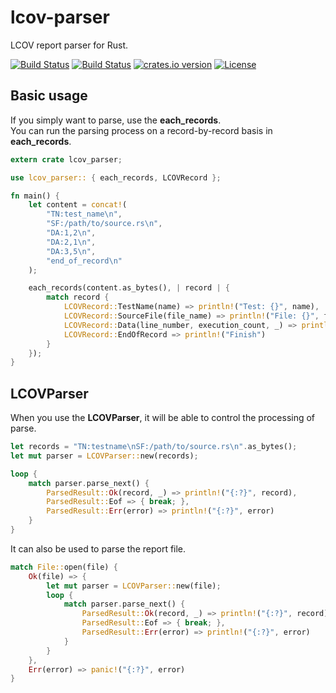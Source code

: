 lcov-parser
================================

LCOV report parser for Rust.

[![Build Status](https://travis-ci.org/holyshared/lcov-parser.svg)](https://travis-ci.org/holyshared/lcov-parser)
[![Build Status](https://ci.appveyor.com/api/projects/status/q83stma2v57joiwy/branch/master?svg=true)](https://ci.appveyor.com/project/holyshared/lcov-parser/branch/master)
[![crates.io version](https://img.shields.io/crates/v/lcov-parser.svg)](https://crates.io/crates/lcov-parser)
[![License](https://img.shields.io/github/license/mashape/apistatus.svg)](https://github.com/holyshared/lcov-parser/blob/master/LICENSE)

Basic usage
--------------------------------

If you simply want to parse, use the **each_records**.  
You can run the parsing process on a record-by-record basis in **each_records**.

```rust
extern crate lcov_parser;

use lcov_parser:: { each_records, LCOVRecord };

fn main() {
    let content = concat!(
        "TN:test_name\n",
        "SF:/path/to/source.rs\n",
        "DA:1,2\n",
        "DA:2,1\n",
        "DA:3,5\n",
        "end_of_record\n"
    );

    each_records(content.as_bytes(), | record | {
        match record {
            LCOVRecord::TestName(name) => println!("Test: {}", name),
            LCOVRecord::SourceFile(file_name) => println!("File: {}", file_name),
            LCOVRecord::Data(line_number, execution_count, _) => println!("Line: {}, Executed: {}", line_number, execution_count),
            LCOVRecord::EndOfRecord => println!("Finish")
        }
    });
}
```

LCOVParser
--------------------------------

When you use the **LCOVParser**, it will be able to control the processing of parse.

```rust
let records = "TN:testname\nSF:/path/to/source.rs\n".as_bytes();
let mut parser = LCOVParser::new(records);

loop {
	match parser.parse_next() {
		ParsedResult::Ok(record, _) => println!("{:?}", record),
		ParsedResult::Eof => { break; },
		ParsedResult::Err(error) => println!("{:?}", error)
	}
}
```

It can also be used to parse the report file.


```rust
match File::open(file) {
	Ok(file) => {
		let mut parser = LCOVParser::new(file);
        loop {
			match parser.parse_next() {
				ParsedResult::Ok(record, _) => println!("{:?}", record),
				ParsedResult::Eof => { break; },
				ParsedResult::Err(error) => println!("{:?}", error)
			}
		}
	},
	Err(error) => panic!("{:?}", error)
}
```
